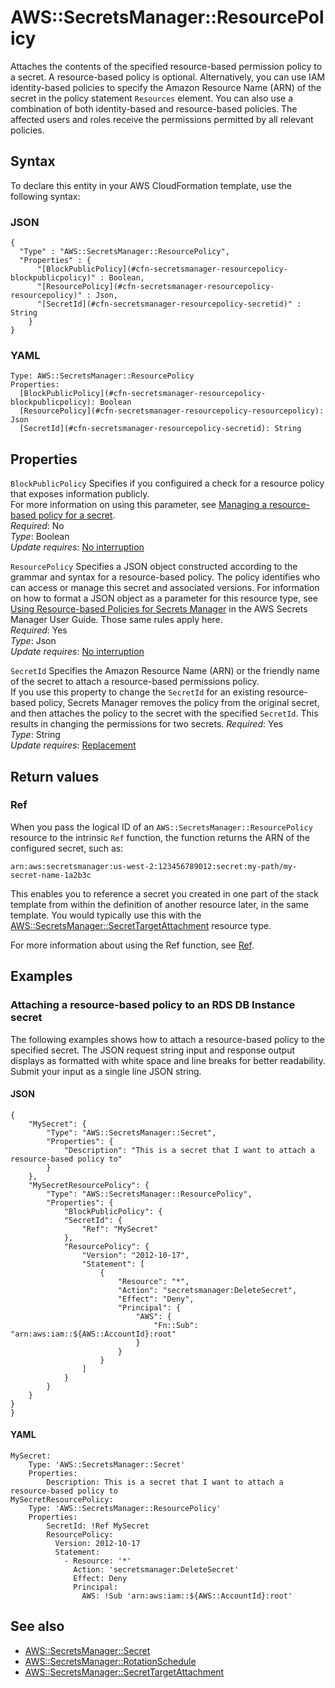 # AWS::SecretsManager::ResourcePolicy<a name="aws-resource-secretsmanager-resourcepolicy"></a>

Attaches the contents of the specified resource\-based permission policy to a secret\. A resource\-based policy is optional\. Alternatively, you can use IAM identity\-based policies to specify the Amazon Resource Name \(ARN\) of the secret in the policy statement `Resources` element\. You can also use a combination of both identity\-based and resource\-based policies\. The affected users and roles receive the permissions permitted by all relevant policies\. 

## Syntax<a name="aws-resource-secretsmanager-resourcepolicy-syntax"></a>

To declare this entity in your AWS CloudFormation template, use the following syntax:

### JSON<a name="aws-resource-secretsmanager-resourcepolicy-syntax.json"></a>

```
{
  "Type" : "AWS::SecretsManager::ResourcePolicy",
  "Properties" : {
      "[BlockPublicPolicy](#cfn-secretsmanager-resourcepolicy-blockpublicpolicy)" : Boolean,
      "[ResourcePolicy](#cfn-secretsmanager-resourcepolicy-resourcepolicy)" : Json,
      "[SecretId](#cfn-secretsmanager-resourcepolicy-secretid)" : String
    }
}
```

### YAML<a name="aws-resource-secretsmanager-resourcepolicy-syntax.yaml"></a>

```
Type: AWS::SecretsManager::ResourcePolicy
Properties: 
  [BlockPublicPolicy](#cfn-secretsmanager-resourcepolicy-blockpublicpolicy): Boolean
  [ResourcePolicy](#cfn-secretsmanager-resourcepolicy-resourcepolicy): Json
  [SecretId](#cfn-secretsmanager-resourcepolicy-secretid): String
```

## Properties<a name="aws-resource-secretsmanager-resourcepolicy-properties"></a>

`BlockPublicPolicy`  <a name="cfn-secretsmanager-resourcepolicy-blockpublicpolicy"></a>
Specifies if you configuired a check for a resource policy that exposes information publicly\.  
For more information on using this parameter, see [Managing a resource\-based policy for a secret](https://docs.aws.amazon.com/secretsmanager/latest/userguide/manage_secret-policy.html)\.  
*Required*: No  
*Type*: Boolean  
*Update requires*: [No interruption](https://docs.aws.amazon.com/AWSCloudFormation/latest/UserGuide/using-cfn-updating-stacks-update-behaviors.html#update-no-interrupt)

`ResourcePolicy`  <a name="cfn-secretsmanager-resourcepolicy-resourcepolicy"></a>
Specifies a JSON object constructed according to the grammar and syntax for a resource\-based policy\. The policy identifies who can access or manage this secret and associated versions\. For information on how to format a JSON object as a parameter for this resource type, see [Using Resource\-based Policies for Secrets Manager](https://docs.aws.amazon.com/secretsmanager/latest/userguide/auth-and-access_resource-based-policies.html) in the AWS Secrets Manager User Guide\. Those same rules apply here\.   
*Required*: Yes  
*Type*: Json  
*Update requires*: [No interruption](https://docs.aws.amazon.com/AWSCloudFormation/latest/UserGuide/using-cfn-updating-stacks-update-behaviors.html#update-no-interrupt)

`SecretId`  <a name="cfn-secretsmanager-resourcepolicy-secretid"></a>
Specifies the Amazon Resource Name \(ARN\) or the friendly name of the secret to attach a resource\-based permissions policy\.   
If you use this property to change the `SecretId` for an existing resource\-based policy, Secrets Manager removes the policy from the original secret, and then attaches the policy to the secret with the specified `SecretId`\. This results in changing the permissions for two secrets\.
*Required*: Yes  
*Type*: String  
*Update requires*: [Replacement](https://docs.aws.amazon.com/AWSCloudFormation/latest/UserGuide/using-cfn-updating-stacks-update-behaviors.html#update-replacement)

## Return values<a name="aws-resource-secretsmanager-resourcepolicy-return-values"></a>

### Ref<a name="aws-resource-secretsmanager-resourcepolicy-return-values-ref"></a>

When you pass the logical ID of an `AWS::SecretsManager::ResourcePolicy` resource to the intrinsic `Ref` function, the function returns the ARN of the configured secret, such as:

`arn:aws:secretsmanager:us-west-2:123456789012:secret:my-path/my-secret-name-1a2b3c`

This enables you to reference a secret you created in one part of the stack template from within the definition of another resource later, in the same template\. You would typically use this with the [AWS::SecretsManager::SecretTargetAttachment](https://docs.aws.amazon.com/AWSCloudFormation/latest/UserGuide/aws-resource-secretsmanager-secrettargetattachment.html) resource type\.

For more information about using the Ref function, see [Ref](url-doc-domain/AWSCloudFormation/latest/UserGuide/intrinsic-function-reference-ref.html)\.

## Examples<a name="aws-resource-secretsmanager-resourcepolicy--examples"></a>

### Attaching a resource\-based policy to an RDS DB Instance secret<a name="aws-resource-secretsmanager-resourcepolicy--examples--Attaching_a_resource-based_policy_to_an_RDS_DB_Instance_secret_"></a>

The following examples shows how to attach a resource\-based policy to the specified secret\. The JSON request string input and response output displays as formatted with white space and line breaks for better readability\. Submit your input as a single line JSON string\.

#### JSON<a name="aws-resource-secretsmanager-resourcepolicy--examples--Attaching_a_resource-based_policy_to_an_RDS_DB_Instance_secret_--json"></a>

```
{
    "MySecret": {
        "Type": "AWS::SecretsManager::Secret",
        "Properties": {
            "Description": "This is a secret that I want to attach a resource-based policy to"
        }
    },
    "MySecretResourcePolicy": {
        "Type": "AWS::SecretsManager::ResourcePolicy",
        "Properties": {
            "BlockPublicPolicy": {
            "SecretId": {
                "Ref": "MySecret"
            },
            "ResourcePolicy": {
                "Version": "2012-10-17",
                "Statement": [
                    {
                        "Resource": "*",
                        "Action": "secretsmanager:DeleteSecret",
                        "Effect": "Deny",
                        "Principal": {
                            "AWS": {
                                "Fn::Sub": "arn:aws:iam::${AWS::AccountId}:root"
                            }
                        }
                    }
                ]
            }
        }
    }
}
}
```

#### YAML<a name="aws-resource-secretsmanager-resourcepolicy--examples--Attaching_a_resource-based_policy_to_an_RDS_DB_Instance_secret_--yaml"></a>

```
MySecret:
    Type: 'AWS::SecretsManager::Secret'
    Properties:
        Description: This is a secret that I want to attach a resource-based policy to
MySecretResourcePolicy:
    Type: 'AWS::SecretsManager::ResourcePolicy'
    Properties:
        SecretId: !Ref MySecret
        ResourcePolicy:
          Version: 2012-10-17
          Statement:
            - Resource: '*'
              Action: 'secretsmanager:DeleteSecret'
              Effect: Deny
              Principal:
                AWS: !Sub 'arn:aws:iam::${AWS::AccountId}:root'
```

## See also<a name="aws-resource-secretsmanager-resourcepolicy--seealso"></a>
+  [AWS::SecretsManager::Secret](https://docs.aws.amazon.com/AWSCloudFormation/latest/UserGuide/aws-resource-secretsmanager-secret.html)
+  [AWS::SecretsManager::RotationSchedule](https://docs.aws.amazon.com/AWSCloudFormation/latest/UserGuide/aws-resource-secretsmanager-rotationschedule.html)
+  [AWS::SecretsManager::SecretTargetAttachment](https://docs.aws.amazon.com/AWSCloudFormation/latest/UserGuide/aws-resource-secretsmanager-secrettargetattachment.html)
